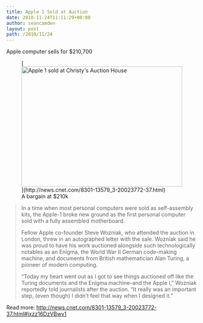 ```yaml
---
title: Apple 1 Sold at Auction
date: 2010-11-24T11:11:29+00:00
author: seancamden
layout: post
path: /2010/11/24
---
```

Apple computer sells for $210,700
  
<figure id="attachment_264" style="width: 424px" class="wp-caption alignnone">[<img src="http://www.seancamden.com/wp-content/uploads/2010/11/ap1.jpg" alt="Apple 1 sold at Christy&#039;s Auction House" title="Apple 1" width="424" height="318" class="size-full wp-image-264" srcset="http://seancamden.cosm/wp-content/uploads/2010/11/ap1.jpg 424w, http://seancamden.cosm/wp-content/uploads/2010/11/ap1-300x224.jpg 300w" sizes="(max-width: 424px) 100vw, 424px" />](http://news.cnet.com/8301-13579_3-20023772-37.html)<figcaption class="wp-caption-text">A bargain at $210k</figcaption></figure>

> In a time when most personal computers were sold as self-assembly kits, the Apple-1 broke new ground as the first personal computer sold with a fully assembled motherboard.
> 
> Fellow Apple co-founder Steve Wozniak, who attended the auction in London, threw in an autographed letter with the sale. Wozniak said he was proud to have his work auctioned alongside such technologically notables as an Enigma, the World War II German code-making machine, and documents from British mathematician Alan Turing, a pioneer of modern computing.
> 
> &#8220;Today my heart went out as I got to see things auctioned off like the Turing documents and the Enigma machine&#8211;and the Apple I,&#8221; Wozniak reportedly told journalists after the auction. &#8220;It really was an important step, (even though) I didn&#8217;t feel that way when I designed it.&#8221;

Read more: <http://news.cnet.com/8301-13579_3-20023772-37.html#ixzz16DzVBwv1>